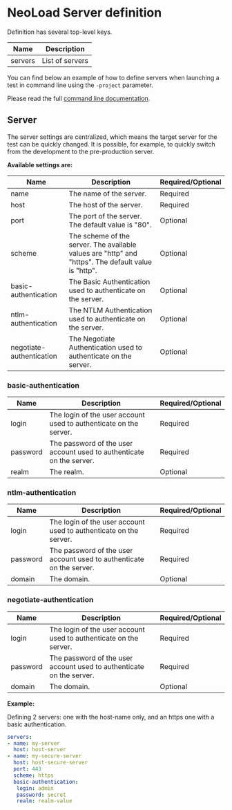 # NeoLoad Server definition
Definition has several top-level keys.

| Name      | Description        |
| --------- | ------------------ |
| servers   | List of servers    |
You can find below an example of how to define servers when launching a test in command line using the `-project` parameter.

Please read the full [command line documentation](https://www.neotys.com/documents/doc/neoload/latest/en/html/#643.htm).

## Server
The server settings are centralized, which means the target server for the test can be quickly changed. It is possible, for example, to quickly switch from the development to the pre-production server.

**Available settings are:**

| Name        | Description                                                  | Required/Optional |
| ----------- | ------------------------------------------------------------ | ----------------- |
| name        | The name of the server.                                      | Required          |
| host | The host of the server.                                    | Required          |
| port | The port of the server. The default value is "80".                    | Optional          |
| scheme | The scheme of the server. The available values are "http" and "https". The default value is "http".    | Optional          |
| basic-authentication | The Basic Authentication used to authenticate on the server.                    | Optional          |
| ntlm-authentication | The NTLM Authentication used to authenticate on the server.                     | Optional          |
| negotiate-authentication | The Negotiate Authentication used to authenticate on the server.           | Optional          |

### basic-authentication
| Name        | Description                                                     | Required/Optional |
| ----------- | --------------------------------------------------------------- | ----------------- |
| login       | The login of the user account used to authenticate on the server.                                         | Required          |
| password    | The password of the user account used to authenticate on the server.                                                   | Required          |
| realm       | The realm.                                                      | Optional          |

### ntlm-authentication
| Name        | Description                                                     | Required/Optional |
| ----------- | --------------------------------------------------------------- | ----------------- |
| login       | The login of the user account used to authenticate on the server.                                         | Required          |
| password    | The password of the user account used to authenticate on the server.                                                   | Required          |
| domain      | The domain.                                                     | Optional          |

### negotiate-authentication
| Name        | Description                                                     | Required/Optional |
| ----------- | --------------------------------------------------------------- | ----------------- |
| login       | The login of the user account used to authenticate on the server.                                         | Required          |
| password    | The password of the user account used to authenticate on the server.                                                   | Required          |
| domain | The domain.                                                          | Optional          |


**Example:**

Defining 2 servers: one with the host-name only, and an https one with a basic authentication.

```yaml
servers:
- name: my-server
  host: host-server
- name: my-secure-server
  host: host-secure-server
  port: 443
  scheme: https
  basic-authentication:
   login: admin
   password: secret
   realm: realm-value
```